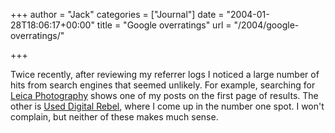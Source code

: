 +++
author = "Jack"
categories = ["Journal"]
date = "2004-01-28T18:06:17+00:00"
title = "Google overratings"
url = "/2004/google-overratings/"

+++

Twice recently, after reviewing my referrer logs I noticed a large number of hits from search engines that seemed unlikely. For example, searching for [Leica Photography][1] shows one of my posts on the first page of results. The other is [Used Digital Rebel][2], where I come up in the number one spot. I won't complain, but neither of these makes much sense.

 [1]: http://www.google.com/search?q=leica+photography
 [2]: http://www.google.com/search?q=Used+Digital+Rebel